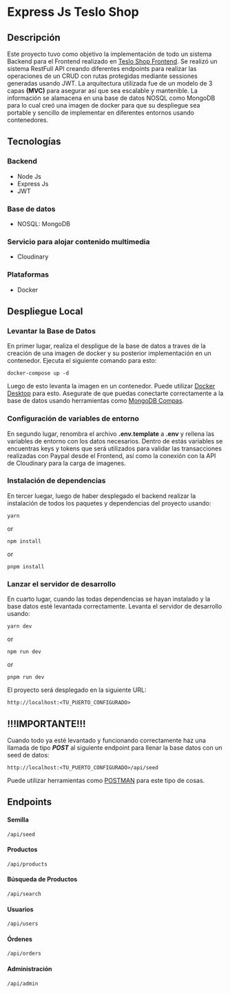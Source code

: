 # Express Js Teslo Shop

## Descripción

Este proyecto tuvo como objetivo la implementación de todo un sistema Backend para el Frontend realizado en [Teslo Shop Frontend](https://github.com/Joletuar/ecommerce-next).
Se realizó un sistema RestFull API creando diferentes endpoints para realizar las operaciones de un CRUD con rutas protegidas mediante sessiones generadas usando JWT. La arquitectura utilizada fue de un modelo de 3 capas **(MVC)** para asegurar así que sea escalable y mantenible. La información se alamacena en una base de datos NOSQL como MongoDB para lo cual creó una imagen de docker para que su despliegue sea portable y sencillo de implementar en diferentes entornos usando contenedores.

## Tecnologías

### Backend

-   Node Js
-   Express Js
-   JWT

### Base de datos

-   NOSQL: MongoDB

### Servicio para alojar contenido multimedia

-   Cloudinary

### Plataformas

-   Docker

## Despliegue Local

### Levantar la Base de Datos

En primer lugar, realiza el despligue de la base de datos a traves de la creación de una imagen de docker y su posterior implementación en un contenedor. Ejecuta el siguiente comando para esto:

```
docker-compose up -d
```

Luego de esto levanta la imagen en un contenedor. Puede utilizar [Docker Desktop](https://www.docker.com/products/docker-desktop/) para esto. Asegurate de que puedas conectarte correctamente a la base de datos usando herramientas como [MongoDB Compas](https://www.mongodb.com/products/compass).

### Configuración de variables de entorno

En segundo lugar, renombra el archivo **.env.template** a **.env** y rellena las variables de entorno con los datos necesarios. Dentro de estás variables se encuentras keys y tokens que será utilizados para validar las transacciones realizadas con Paypal desde el Frontend, así como la conexión con la API de Cloudinary para la carga de imagenes.

### Instalación de dependencias

En tercer luegar, luego de haber desplegado el backend realizar la instalación de todos los paquetes y dependencias del proyecto usando:

```
yarn
```

or

```
npm install
```

or

```
pnpm install
```

### Lanzar el servidor de desarrollo

En cuarto lugar, cuando las todas dependencias se hayan instalado y la base datos esté levantada correctamente. Levanta el servidor de desarrollo usando:

```
yarn dev
```

or

```
npm run dev
```

or

```
pnpm run dev
```

El proyecto será desplegado en la siguiente URL:

```
http://localhost:<TU_PUERTO_CONFIGURADO>
```

## **!!!IMPORTANTE!!!**

Cuando todo ya esté levantado y funcionando correctamente haz una llamada de tipo **_POST_** al siguiente endpoint para llenar la base datos con un seed de datos:

```
http://localhost:<TU_PUERTO_CONFIGURADO>/api/seed
```

Puede utilizar herramientas como [POSTMAN](https://www.postman.com/) para este tipo de cosas.

## Endpoints

#### Semilla

```
/api/seed
```

#### Productos

```
/api/products
```

#### Búsqueda de Productos

```
/api/search
```

#### Usuarios

```
/api/users
```

#### Órdenes

```
/api/orders
```

#### Administración

```
/api/admin
```
